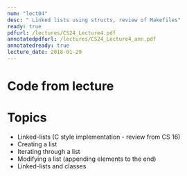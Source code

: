 ```yaml
---
num: "lect04"
desc: " Linked lists using structs, review of Makefiles"
ready: true
pdfurl: /lectures/CS24_Lecture4.pdf
annotatedpdfurl: /lectures/CS24_Lecture4_ann.pdf
annotatedready: true
lecture_date: 2018-01-29
---
```


# Code from lecture

# Topics


* Linked-lists (C style implementation - review from CS 16)
* Creating a list
* Iterating through a list
* Modifying a list (appending elements to the end)
* Linked-lists and classes
